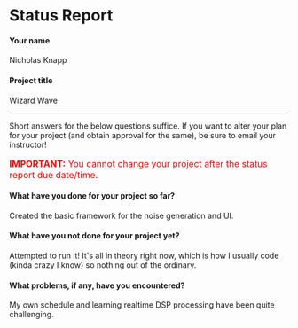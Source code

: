 # Status Report

#### Your name

Nicholas Knapp

#### Project title

Wizard Wave

***

Short answers for the below questions suffice. If you want to alter your plan for your project (and obtain approval for the same), be sure to email your instructor!

<p style="font-size: 16px; color:red;"><b>IMPORTANT:</b> You cannot change your project after the status report due date/time.</p>

#### What have you done for your project so far?

Created the basic framework for the noise generation and UI. 

#### What have you not done for your project yet?

Attempted to run it! It's all in theory right now, which is how I usually code (kinda crazy I know) so nothing out of the ordinary.

#### What problems, if any, have you encountered?

My own schedule and learning realtime DSP processing have been quite challenging.
